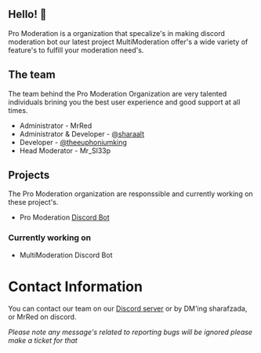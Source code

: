 ## Hello! 👋
Pro Moderation is a organization that specalize's in making discord moderation bot our latest project MultiModeration offer's a wide variety of feature's to fulfill your moderation need's.

## The team
The team behind the Pro Moderation Organization are very talented individuals brining you the best user experience and good support at all times.

* Administrator - MrRed
* Administrator & Developer - [@sharaalt](https://github.com/sharaalt)
* Developer - [@theeuphoniumking](https://github.com/theeuphoniumking)
* Head Moderator - Mr_Sl33p

## Projects
The Pro Moderation organization are responssible and currently working on these project's.

* Pro Moderation [Discord Bot](https://discord.com/api/oauth2/authorize?client_id=1100594830511448094&permissions=1514781698263&scope=bot%20applications.commands)

### Currently working on
* MultiModeration Discord Bot

# Contact Information
You can contact our team on our [Discord server](https://discord.gg/FpbabhGXRU) or by DM'ing sharafzada, or MrRed on discord.

*Please note any message's related to reporting bugs will be ignored please make a ticket for that*
<!--

**Here are some ideas to get you started:**

🙋‍♀️ A short introduction - what is your organization all about?
🌈 Contribution guidelines - how can the community get involved?
👩‍💻 Useful resources - where can the community find your docs? Is there anything else the community should know?
🍿 Fun facts - what does your team eat for breakfast?
🧙 Remember, you can do mighty things with the power of [Markdown](https://docs.github.com/github/writing-on-github/getting-started-with-writing-and-formatting-on-github/basic-writing-and-formatting-syntax)
-->

